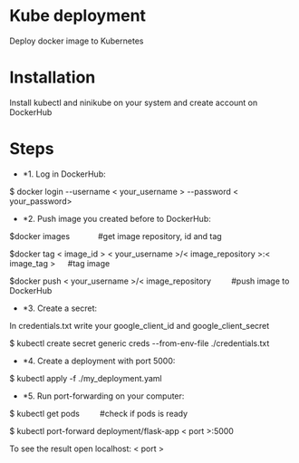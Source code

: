 Kube deployment
=======

Deploy docker image to Kubernetes  

Installation
=======
Install kubectl and ninikube on your system and create account on DockerHub  

Steps
=======
* *1. Log in DockerHub:  


$ docker login --username < your_username > --password < your_password>  



* *2. Push image you created before to DockerHub:  


$docker images &emsp;&emsp;&emsp; #get image repository, id and tag  

$docker tag < image_id > < your_username >/< image_repository >:< image_tag > &emsp; #tag image  

$docker push < your_username >/< image_repository &emsp;&emsp; #push image to DockerHub  


* *3. Create a secret:  


In credentials.txt write your google_client_id and google_client_secret  

$ kubectl create secret generic creds --from-env-file ./credentials.txt  


* *4. Create a deployment with port 5000:  


$ kubectl apply -f ./my_deployment.yaml  


* *5. Run port-forwarding on your computer:  


$ kubectl get pods &emsp;&emsp; #check if pods is ready  

$ kubectl port-forward deployment/flask-app < port >:5000  



To see the result open localhost: < port >
